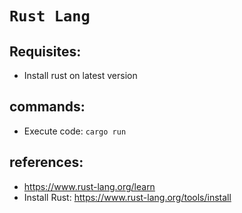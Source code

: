 
# `Rust Lang`

## Requisites:
* Install rust on latest version

## commands:
* Execute code: <code>cargo run</code>

## references:
* https://www.rust-lang.org/learn
* Install Rust: https://www.rust-lang.org/tools/install